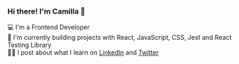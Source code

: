 ### Hi there! I'm Camilla 👋

💻 I'm a Frontend Developer<br>
🧰 I'm currently building projects with React, JavaScript, CSS, Jest and React Testing Library<br>
✍🏻 I post about what I learn on [LinkedIn](https://www.linkedin.com/in/camilla-priest-stephens/) and [Twitter](https://twitter.com/Camilla_Codes)

 


